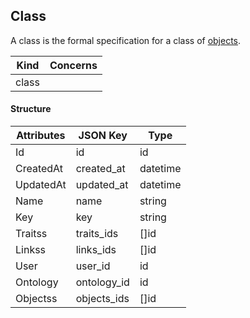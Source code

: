 

<!--- generated by metis/doc -->


Class
----------

A class is the formal specification for a class of [objects](object.md).


| Kind             | Concerns   |
| ---------------- | ---------- |
| class  |            |

#### Structure
| Attributes    | JSON Key      | Type          |
| ------------- | ------------- | ------------- |
| Id | id | id |
| CreatedAt | created_at | datetime |
| UpdatedAt | updated_at | datetime |
| Name | name | string |
| Key | key | string |
| Traitss | traits_ids | []id |
| Linkss | links_ids | []id |
| User | user_id | id |
| Ontology | ontology_id | id |
| Objectss | objects_ids | []id |




<!--- generated by metis/doc -->

